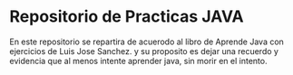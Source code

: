 # Repositorio de Practicas JAVA

En este repositorio se repartira de acuerodo al libro de Aprende Java con ejercicios de Luis Jose Sanchez.
y su proposito es dejar una recuerdo y evidencia que al menos intente aprender java, sin morir en el intento.
